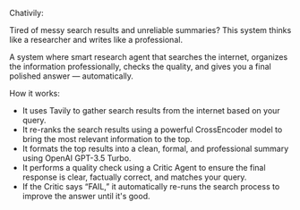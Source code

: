   Chativily:

Tired of messy search results and unreliable summaries?
This system thinks like a researcher and writes like a professional. 

A system where smart research agent that searches the internet, organizes the information professionally, checks the quality, and gives you a final polished answer — automatically.

How it works:
- It uses Tavily to gather search results from the internet based on your query.
- It re-ranks the search results using a powerful CrossEncoder model to bring the most relevant information to the top.
- It formats the top results into a clean, formal, and professional summary using OpenAI GPT-3.5 Turbo.
- It performs a quality check using a Critic Agent to ensure the final response is clear, factually correct, and matches your query.
- If the Critic says “FAIL,” it automatically re-runs the search process to improve the answer until it's good.
